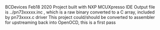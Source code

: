 BCDevices Feb18 2020
Project built with NXP MCUXpresso IDE
Output file is ../pn73xxxxx.inc , which is a raw binary converted to a C array, included by pn73xxxx.c driver
This project could/should be converted to assembler for upstreaming back into OpenOCD, this is a first pass
